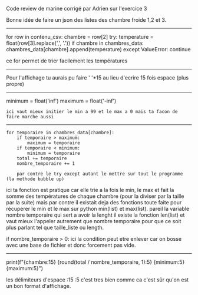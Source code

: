 Code review de marine corrigé par Adrien sur l'exercice 3

Bonne idée de faire un json des listes des chambre froide 1,2 et 3.
___________________________________ 
for row in contenu_csv:
        chambre = row[2] 
        try:
            temperature = float(row[3].replace(',', '.'))
            if chambre in chambres_data: 
                chambres_data[chambre].append(temperature)
        except ValueError:
            continue

ce for permet de trier facilement les températures
__________________________________

Pour l'affichage tu aurais pu faire 
' '*15 au lieu d'ecrire 15 fois espace (plus propre)

____________________________________________________

   minimum = float('inf')
   maximum = float('-inf') 

    ici vaut mieux initier le min a 99 et le max a 0 mais ta facon de faire marche aussi
____________________________________________________
    for temporaire in chambres_data[chambre]:
        if temporaire > maximum:
            maximum = temporaire
        if temporaire < minimum:
            minimum = temporaire
        total += temporaire
        nombre_temporaire += 1

        par contre le try except autant le mettre sur tout le programme (la methode bubble up)

ici ta fonction est pratique car elle trie a la fois le min, le max et fait la somme des températures de chaque chambre (pour la diviser par la taille par la suite)
mais par contre il existait deja des fonctions toute faite pour récuperer le min et le max sur python min(list) et max(list). pareil la variable nombre temporaire qui sert a avoir la lenght il existe la fonction len(list) et vaut mieux l'appeler autrement que nombre temporaire pour que ce soit plus parlant tel que taille_liste ou length.

if nombre_temporaire > 0:  ici la condition peut etre enlever car on bosse avec une base de fichier et donc forcement pas vide.
_______________________________________________________

print(f"{chambre:15} {round(total / nombre_temporaire, 1):5} {minimum:5} {maximum:5}")

les délimiteurs d'espace :15 :5 c'est tres bien comme ca c'est sûr qu'on est un bon format d'affichage.
